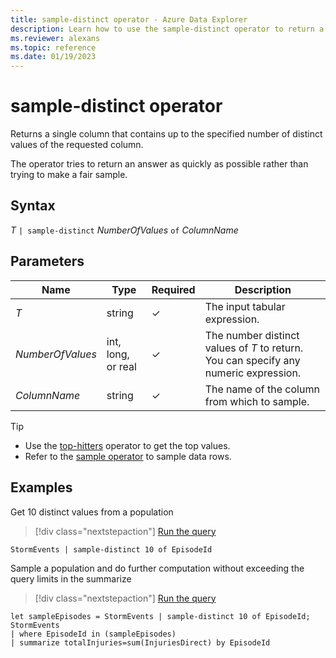```yaml
---
title: sample-distinct operator - Azure Data Explorer
description: Learn how to use the sample-distinct operator to return a column that contains up to the specified number of distinct values of the requested columns.
ms.reviewer: alexans
ms.topic: reference
ms.date: 01/19/2023
---
```

# sample-distinct operator

Returns a single column that contains up to the specified number of distinct values of the requested column.

The operator tries to return an answer as quickly as possible rather than trying to make a fair sample.

## Syntax

*T* `| sample-distinct` *NumberOfValues* `of` *ColumnName*

## Parameters

| Name | Type | Required | Description |
|--|--|--|--|
| *T*| string | &check; | The input tabular expression. |
| *NumberOfValues*| int, long, or real | &check; | The number distinct values of *T* to return. You can specify any numeric expression.|
| *ColumnName*| string | &check; | The name of the column from which to sample.|

> [!TIP]
>
> * Use the [top-hitters](tophittersoperator.md) operator to get the top values.
> * Refer to the [sample operator](sampleoperator.md) to sample data rows.

## Examples  

Get 10 distinct values from a population

> [!div class="nextstepaction"]
> <a href="https://dataexplorer.azure.com/clusters/help/databases/Samples?query=H4sIAAAAAAAAAwsuyS/KdS1LzSspVqhRKE7MLchJ1U3JLC7JzEsuUTA0UMhPU3AtyCzOT0n1TAEAXIVALi0AAAA=" target="_blank">Run the query</a>

```kusto
StormEvents | sample-distinct 10 of EpisodeId
```

Sample a population and do further computation without exceeding the query limits in the summarize

> [!div class="nextstepaction"]
> <a href="https://dataexplorer.azure.com/clusters/help/databases/Samples?query=H4sIAAAAAAAAA1WNuw6CUBBEe75iSihIsDZ0UlDzBVfuGpfcB9ldNBo+Xk0waDlzTmYCGdTFOVA3s2ZPihaDZYndjZIp1g3XntU4jYZDg3zBpvf+WPzqxYr7lYR2Dk4o/y+qj6ZLjE74SbBsLvRpWoRJ23dffsOJhUarcH7sey97JpXgsgAAAA==" target="_blank">Run the query</a>

```kusto
let sampleEpisodes = StormEvents | sample-distinct 10 of EpisodeId;
StormEvents 
| where EpisodeId in (sampleEpisodes) 
| summarize totalInjuries=sum(InjuriesDirect) by EpisodeId
```

